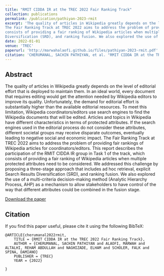 ```yaml
---
title: "RMIT CIDDA IR at the TREC 2022 Fair Ranking Track"
collection: publications
permalink: /publication/pathiyan-2023-rmit
excerpt: 'The quality of articles in Wikipedia greatly depends on the level of editorial effort that is deployed to maintain them. In an ideal world, every document that requires editing would get the attention needed by Wikipedia editors to improve its quality. Unfortunately, the demand for editorial effort is substantially higher than the available editorial resources. To meet this limitation, Wikipedia coordinators/editors use search engines to find the Wikipedia documents that will be edited. Articles and topics in Wikipedia have different characteristics in terms of protected attributes. If the search engines used in the editorial process do not consider these attributes, different societal groups may receive disparate outcomes, eventually leading to negative social and economic impact.
The Fair Ranking Track at TREC 2022 aims to address the problem of providing fair rankings of Wikipedia articles for coordinators/editors. This report describes the participation of the RMIT CIDDA IR group in Task 1 of the track, which
consists of providing a fair ranking of Wikipedia articles when multiple protected attributes need to be considered. We addressed this challenge by proposing a three-stage approach that includes ad hoc retrieval, explicit Search Results
Diversification (SRD), and ranking fusion. We also explored the use of a multi-criteria decision-making method (Analytic Hierarchy Process, AHP) as a mechanism to allow stakeholders to have control of the way that different attributes could be combined in the fusion stage.'
date: 2022-01-01
venue: 'TREC'
paperurl: 'http://marwahalaofi.github.io/files/pathiyan-2023-rmit.pdf'
citation: 'CHERUMANAL, SACHIN PATHIYAN, et al. "RMIT CIDDA IR at the TREC 2022 Fair Ranking Track'
---
```

## Abstract
The quality of articles in Wikipedia greatly depends on the level of editorial effort that is deployed to maintain them. In an ideal world, every document that requires editing would get the attention needed by Wikipedia editors to improve its quality. Unfortunately, the demand for editorial effort is substantially higher than the available editorial resources. To meet this limitation, Wikipedia coordinators/editors use search engines to find the Wikipedia documents that will be edited. Articles and topics in Wikipedia have different characteristics in terms of protected attributes. If the search engines used in the editorial process do not consider these attributes, different societal groups may receive disparate outcomes, eventually leading to negative social and economic impact.
The Fair Ranking Track at TREC 2022 aims to address the problem of providing fair rankings of Wikipedia articles for coordinators/editors. This report describes the participation of the RMIT CIDDA IR group in Task 1 of the track, which
consists of providing a fair ranking of Wikipedia articles when multiple protected attributes need to be considered. We addressed this challenge by proposing a three-stage approach that includes ad hoc retrieval, explicit Search Results
Diversification (SRD), and ranking fusion. We also explored the use of a multi-criteria decision-making method (Analytic Hierarchy Process, AHP) as a mechanism to allow stakeholders to have control of the way that different attributes could be combined in the fusion stage.

[Download the paper](http://marwahalaofi.github.io/files/pathiyan-2023-rmit.pdf)

## Citation
If you find this paper useful, please cite it using the following BibTeX:
```
@ARTICLE{cherumanal2022rmit,
    TITLE = {RMIT CIDDA IR at the TREC 2022 Fair Ranking Track},
    AUTHOR = {CHERUMANAL, SACHIN PATHIYAN and ALAOFI, MARWAH and ALTALHI, REHAM ABDULLAH and NAGHIZADE, ELHAM and SCHOLER, FALK and SPINA, DAMIANO}
    PUBLISHER = {TREC}
    YEAR = {2022}

}

```
